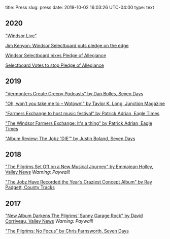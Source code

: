 title: Press
slug: press
date: 2019-10-02 16:03:26 UTC-04:00
type: text

## 2020

["Windsor Live"](https://canceredplans.substack.com/p/windsor-live)

[Jim Kenyon: Windsor Selectboard puts pledge on the edge](https://www.vnews.com/Windsor-Selectboard-Debates-Shelving-the-Pledge-35038674)

[Windsor Selectboard nixes Pledge of Allegiance](https://www.eagletimes.com/news/windsor-selectboard-nixes-pledge-of-allegiance/article_313425fa-afaa-50d6-8813-a379bb410762.html)

[Selectboard Votes to stop Pledge of Allegiance](https://www.wcax.com/2020/07/29/select-board-votes-to-stop-pledge-of-allegiance/)

## 2019

["Vermonters Create Creepy Podcasts" by Dan Bolles, Seven Days](https://m.sevendaysvt.com/vermont/vermonters-create-creepy-podcasts-pulp-from-beyond-the-veil-and-these-dark-mountains/Content?oid=28807157)

["Oh, won’t you take me to – Wotown!" by Taylor K. Long, Junction Magazine](https://junctionmagazine.com/wotown)

["Farmers Exchange to host music festival" by Patrick Adrian, Eagle Times](https://www.eagletimes.com/news/farmers-exchange-to-host-music-festival/article_285edb64-2eda-5aab-86c0-300db045e21d.html)

["The Windsor Farmers Exchange: It's a thing" by Patrick Adrian, Eagle Times](https://www.eagletimes.com/news/the-windsor-farmers-exchange-it-s-a-thing/article_59c4a634-819a-5bc3-8ce2-c4e95f6e8f7f.html)

["Album Review: The Jobz 'DIE'" by Justin Boland, Seven Days](https://www.sevendaysvt.com/vermont/the-jobz-die/Content?oid=24988989)

## 2018

["The Pilgrims Set Off on a New Musical Journey" by Emmajean Holley, Valley News](https://www.vnews.com/Pilgrims-release-first-in-a-series-of-singles-15347810)  *Warning: Paywall!*

["The Jobz Have Recorded the Year’s Craziest Concept Album" by Ray Padgett, County Tracks](http://countytracks.com/2018/11/the-jobz-have-recorded-the-years-craziest-concept-album/#more-1874)

## 2017

["New Album Darkens The Pilgrims’ Sunny Garage Rock" by David Corriveau, Valley News](https://www.vnews.com/30-Something-Rockers-Enjoying-Musical-Pilgrimage-7893560)  *Warning: Paywall!*

["The Pilgrims: No Focus" by Chris Farnsworth, Seven Days](https://www.sevendaysvt.com/vermont/the-pilgrims-no-focus/Content?oid=4376710)
